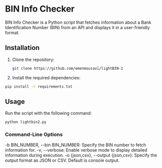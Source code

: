 # BIN Info Checker

BIN Info Checker is a Python script that fetches information about a Bank Identification Number (BIN) from an API and displays it in a user-friendly format.

## Installation

1. Clone the repository:
   ```bash
   git clone https://github.com/emenmousavi/lightBIN-2
   ```

2. Install the required dependencies:
  ```bash
  pip install -r requirements.txt
  ```

## Usage

Run the script with the following command:

  ```bash
  python lightbin2.py
  ```

### Command-Line Options
-b BIN_NUMBER, --bin BIN_NUMBER: Specify the BIN number to fetch information for.
-v, --verbose: Enable verbose mode to display detailed information during execution.
-o {json,csv}, --output {json,csv}: Specify the output format as JSON or CSV. Default is console output.
